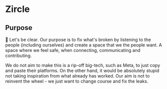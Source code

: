 # Zircle

## Purpose
🥇 Let's be clear. Our purpose is to fix what's broken by listening to the people (including ourselves) and create a space that we the people want. A space where we feel safe, when connecting, communicating and contributing. 

We do not aim to make this is a rip-off big-tech, such as Meta, to just copy and paste their platforms. On the other hand, it would be absolutely stupid not taking inspiration from what already has worked. Our aim is not to reinvent the wheel - we just want to change course and fix the leaks. 

